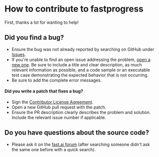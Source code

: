 # How to contribute to fastprogress

First, thanks a lot for wanting to help!

## Did you find a bug?

* Ensure the bug was not already reported by searching on GitHub under [Issues](https://github.com/fastai/fastprogress/issues).
* If you're unable to find an open issue addressing the problem, [open a new one](https://github.com/fastai/fastprogress/issues/new). Be sure to include a title and clear description, as much relevant information as possible, and a code sample or an executable test case demonstrating the expected behavior that is not occurring.
* Be sure to add the complete error messages.

#### Did you write a patch that fixes a bug?

* Sign the [Contributor License Agreement](https://www.clahub.com/agreements/fastai/fastprogress).
* Open a new GitHub pull request with the patch.
* Ensure the PR description clearly describes the problem and solution. Include the relevant issue number if applicable.

## Do you have questions about the source code?

* Please ask it on the [fast.ai forum](http://forums.fast.ai/) (after searching someone didn't ask the same one before with a quick search).
